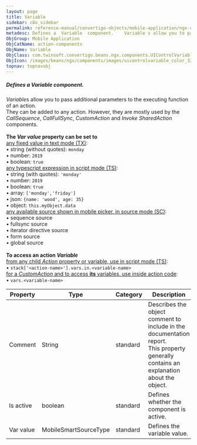 ```yaml
---
layout: page
title: Variable
sidebar: c8o_sidebar
permalink: reference-manual/convertigo-objects/mobile-application/ngx-components/action-components/variable/
metadesc: Defines a  Variable  component.    Variable s allow you to pass additional parameters to the executing function of an action. They can be added to any
ObjGroup: Mobile Application
ObjCatName: action-components
ObjName: Variable
ObjClass: com.twinsoft.convertigo.beans.ngx.components.UIControlVariable
ObjIcon: /images/beans/ngx/components/images/uicontrolvariable_color_32x32.png
topnav: topnavobj
---
```

##### Defines a <i>Variable</i> component. 

<i>Variable</i>s allow you to pass additional parameters to the executing function of an action.<br/>They can be added to any action. However, they are mostly used by the <i>CallSequence</i>, <i>CallFullSync</i>, <i>CustomAction</i> and <i>Invoke SharedAction</i> components.<br><br><b>The <i>Var value</i> property can be set to</b><br><u>any fixed value in text mode (TX)</u>:<br> • string (without quotes): <code>monday</code><br> • number: <code>2019</code><br> • boolean: <code>true</code><br><u>any typescript expression in script mode (TS)</u>:<br> • string (with quotes): <code>'monday'</code><br> • number: <code>2019</code><br> • boolean: <code>true</code><br> • array: <code>['monday','friday']</code><br> • json: <code>{name: 'wood', age: 35}</code><br> • object: <code>this.myObject.data</code><br><u>any available source shown in mobile picker, in source mode (SC)</u>:<br> • sequence source<br> • fullsync source<br> • iterator directive source<br> • form source<br> • global source<br><br><b>To access an action <i>Variable</i></b><br><u>from any child <i>Action</i> property or variable, use in script mode (TS)</u>:<br> • <code>stack['&lt;action-name&gt;'].vars.in.&lt;variable-name&gt;</code><br><u>for a <i>CustomAction</i> and to access <b>its</b> variables, use inside action code</u>:<br> • <code>vars.&lt;variable-name&gt;</code>

Property | Type | Category | Description
--- | --- | --- | ---
Comment | String | standard | Describes the object comment to include in the documentation report.<br/>This property generally contains an explanation about the object.
Is active | boolean | standard | Defines whether the component is active.<br/>
Var value | MobileSmartSourceType | standard | Defines the variable value.<br/>
